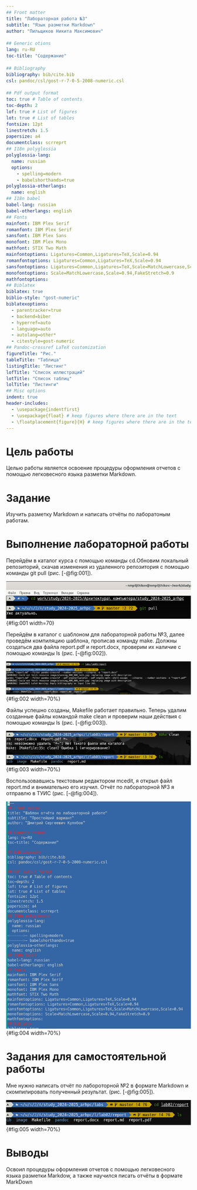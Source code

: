 ```yaml
---
## Front matter
title: "Лабораторная работа №3"
subtitle: "Язык разметки Markdown"
author: "Пильщиков Никита Максимович"

## Generic otions
lang: ru-RU
toc-title: "Содержание"

## Bibliography
bibliography: bib/cite.bib
csl: pandoc/csl/gost-r-7-0-5-2008-numeric.csl

## Pdf output format
toc: true # Table of contents
toc-depth: 2
lof: true # List of figures
lot: true # List of tables
fontsize: 12pt
linestretch: 1.5
papersize: a4
documentclass: scrreprt
## I18n polyglossia
polyglossia-lang:
  name: russian
  options:
	- spelling=modern
	- babelshorthands=true
polyglossia-otherlangs:
  name: english
## I18n babel
babel-lang: russian
babel-otherlangs: english
## Fonts
mainfont: IBM Plex Serif
romanfont: IBM Plex Serif
sansfont: IBM Plex Sans
monofont: IBM Plex Mono
mathfont: STIX Two Math
mainfontoptions: Ligatures=Common,Ligatures=TeX,Scale=0.94
romanfontoptions: Ligatures=Common,Ligatures=TeX,Scale=0.94
sansfontoptions: Ligatures=Common,Ligatures=TeX,Scale=MatchLowercase,Scale=0.94
monofontoptions: Scale=MatchLowercase,Scale=0.94,FakeStretch=0.9
mathfontoptions:
## Biblatex
biblatex: true
biblio-style: "gost-numeric"
biblatexoptions:
  - parentracker=true
  - backend=biber
  - hyperref=auto
  - language=auto
  - autolang=other*
  - citestyle=gost-numeric
## Pandoc-crossref LaTeX customization
figureTitle: "Рис."
tableTitle: "Таблица"
listingTitle: "Листинг"
lofTitle: "Список иллюстраций"
lotTitle: "Список таблиц"
lolTitle: "Листинги"
## Misc options
indent: true
header-includes:
  - \usepackage{indentfirst}
  - \usepackage{float} # keep figures where there are in the text
  - \floatplacement{figure}{H} # keep figures where there are in the text
---
```


# Цель работы

Целью работы является освоение процедуры оформления отчетов с помощью легковесного языка разметки Markdown.

# Задание

Изучить разметку Markdown и написать отчёты по лаборатоным работам.

# Выполнение лабораторной работы

Перейдём в каталог курса с помощью команды cd.Обновим локальный репозиторий, скачав изменения из удаленного репозитория с помощью команды git pull (рис. [-@fig:001]).

![Переход в каталог курса](image/n1.png){#fig:001 width=70}

Перейдём в каталог с шаблоном для лабораторной работы №3, далее проведём компиляцию шаблона, прописав команду make. Должны создаться два файла  report.pdf и report.docx, проверим их наличие с помощью команды ls (рис. [-@fig:002]).

![Компиляция шаблона и проверка наличия необходимых файлов](image/n2.png){#fig:002 width=70%}

Файлы успешно созданы, Makefile работает правильно. Теперь удалим созданные файлы командой make clean и проверим наши действия с помощью команды ls (рис. [-@fig:003]).

![Удаление файлов](image/n3.png){#fig:003 width=70%}

Воспользовавшись текстовым редактором mcedit, я открыл файл report.md и внимательно его изучил. Отчёт по лабораторной №3 я  отправлю в ТУИС (рис. [-@fig:004]).

![Название рисунка](image/n4.png){#fig:004 width=70%}


# Задания для самостоятельной работы

Мне нужно написать отчёт по лабороторной №2 в формате Markdown и скомпилировать полученный результат. (рис. [-@fig:005]).

![Отчёт по лаобораторной №2](image/n5.png){#fig:005 width=70%}

# Выводы

Освоил  процедуры оформления отчетов с помощью легковесного языка разметки Markdow, а также научился писать отчёты в формате MarkDown



